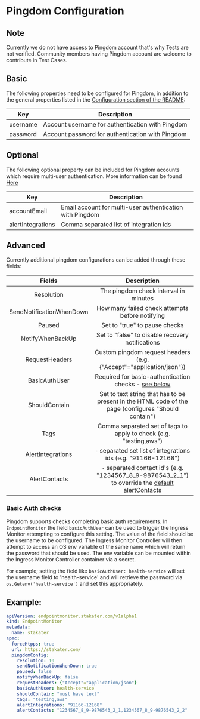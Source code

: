 # Pingdom Configuration

## Note
Currently we do not have access to Pingdom account that's why Tests are not verified. Community members having Pingdom account are welcome to contribute in Test Cases.

## Basic
The following properties need to be configured for Pingdom, in addition to the general properties listed
in the [Configuration section of the README](../README.md#configuration):

| Key      | Description                                      |
|----------|--------------------------------------------------|
| username | Account username for authentication with Pingdom |
| password | Account password for authentication with Pingdom |

## Optional
The following optional property can be included for Pingdom accounts which require multi-user authentication.
More information can be found [Here](https://www.pingdom.com/api/2.1/#multi-user+authentication)

| Key               | Description                                              |
|-------------------|----------------------------------------------------------|
| accountEmail      | Email account for multi-user authentication with Pingdom |
| alertIntegrations | Comma separated list of integration ids                  |

## Advanced

Currently additional pingdom configurations can be added through these fields:

|                        Fields                        |                    Description                   |
|:--------------------------------------------------------:|:------------------------------------------------:|
| Resolution                  | The pingdom check interval in minutes            |
| SendNotificationWhenDown | How many failed check attempts before notifying  |
| Paused                      | Set to "true" to pause checks                    |
| NotifyWhenBackUp         | Set to "false" to disable recovery notifications |
| RequestHeaders             | Custom pingdom request headers (e.g. {"Accept"="application/json"}) |
| BasicAuthUser             | Required for basic-authentication checks - [see below](#basic-auth-checks) |
| ShouldContain              | Set to text string that has to be present in the HTML code of the page (configures "Should contain") |
| Tags                        | Comma separated set of tags to apply to check (e.g. "testing,aws") |
| AlertIntegrations                | `-` separated set list of integrations ids (e.g. "91166-12168") |
| AlertContacts                | `-` separated contact id's (e.g. "1234567_8_9-9876543_2_1") to override the [default alertContacts](https://github.com/stakater/IngressMonitorController/blob/master/README.md#usage)|


### Basic Auth checks

Pingdom supports checks completing basic auth requirements. In `EndpointMonitor` the field `basicAuthUser` can be used to trigger the Ingress Monitor attempting to configure this setting. The value of the field should be the username to be configured. The Ingress Monitor Controller will then attempt to access an OS env variable of the same name which will return the password that should be used. The env variable can be mounted within the Ingress Monitor Controller container via a secret.

For example; setting the field like `basicAuthUser: health-service` will set the username field to 'health-service' and will retrieve the password via `os.Getenv('health-service')` and set this appropriately.


## Example: 

```yaml
apiVersion: endpointmonitor.stakater.com/v1alpha1
kind: EndpointMonitor
metadata:
  name: stakater
spec:
  forceHtpps: true
  url: https://stakater.com/
  pingdomConfig:
    resolution: 10
    sendNotificationWhenDown: true
    paused: false
    notifyWhenBackUp: false
    requestHeaders: {"Accept"="application/json"}
    basicAuthUser: health-service
    shouldContain: "must have text"
    tags: "testing,aws"
    alertIntegrations: "91166-12168"
    alertContacts: "1234567_8_9-9876543_2_1,1234567_8_9-9876543_2_2"
```
